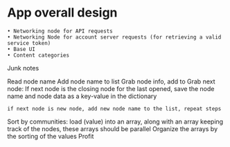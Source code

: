 # App overall design
    • Networking node for API requests
    • Networking Node for account server requests (for retrieving a valid service token)
    • Base UI
    • Content categories



Junk notes

Read node name
Add node name to list 
Grab node info, add to 
Grab next node:
	If next node is the closing node for the last opened, save the node name and node data as a key-value in the dictionary
	
	if next node is new node, add new node name to the list, repeat steps




Sort by communities:
load (value) into an array, along with an array keeping track of the nodes, these arrays should be parallel
Organize the arrays by the sorting of the values
Profit